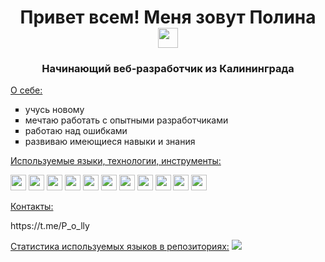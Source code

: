 <h1 align="center">Привет всем! Меня зовут Полина</a> 
<img src="https://github.com/blackcater/blackcater/raw/main/images/Hi.gif" height="32"/></h1>
<h3 align="center">Начинающий веб-разработчик из Калининграда</h3>
<ins>О себе:</ins>
<ul type="square">
<li>учусь новому</li>
<li>мечтаю работать с опытными разработчиками</li>
<li>работаю над ошибками</li>
<li>развиваю имеющиеся навыки и знания</li>
</ul>
<ins>Используемые языки, технологии, инструменты:</ins>
<p><img src="https://img.shields.io/badge/html5-%23E34F26.svg?style=for-the-badge&logo=html5&logoColor=white" height="25"/> 
<img src="https://img.shields.io/badge/javascript-%23323330.svg?style=for-the-badge&logo=javascript&logoColor=%23F7DF1E" height="25"/>
<img src="https://img.shields.io/badge/css3-%231572B6.svg?style=for-the-badge&logo=css3&logoColor=white" height="25"/>
<img src="https://img.shields.io/badge/github-%23121011.svg?style=for-the-badge&logo=github&logoColor=white" height="25"/>
<img src="https://img.shields.io/badge/git-%23F05033.svg?style=for-the-badge&logo=git&logoColor=white" height="25"/>
<img src="https://img.shields.io/badge/Postman-FF6C37?style=for-the-badge&logo=postman&logoColor=white" height="25"/>
<img src="https://img.shields.io/badge/webpack-%238DD6F9.svg?style=for-the-badge&logo=webpack&logoColor=black" height="25"/>
<img src="https://img.shields.io/badge/react-%2320232a.svg?style=for-the-badge&logo=react&logoColor=%2361DAFB" height="25"/>
<img src="https://img.shields.io/badge/node.js-6DA55F?style=for-the-badge&logo=node.js&logoColor=white" height="25"/>
<img src="https://img.shields.io/badge/NPM-%23000000.svg?style=for-the-badge&logo=npm&logoColor=white" height="25"/>
<img src="https://img.shields.io/badge/express.js-%23404d59.svg?style=for-the-badge&logo=express&logoColor=%2361DAFB" height="25"/></p>
<ins>Контакты:</ins>
<p>https://t.me/P_o_lly</p>
<ins>Статистика используемых языков в репозиториях:</ins>
<img src="https://github-profile-summary-cards.vercel.app/api/cards/repos-per-language?username=PolinaPinchuk&theme=solarized_dark"/>
